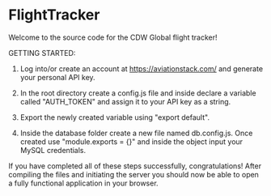 # FlightTracker
Welcome to the source code for the CDW Global flight tracker!

GETTING STARTED:

1. Log into/or create an account at https://aviationstack.com/ and generate your personal API key.

2. In the root directory create a config.js file and inside declare a variable called "AUTH_TOKEN" and assign it to your API key as a string.

3. Export the newly created variable using "export default".

4. Inside the database folder create a new file named db.config.js. Once created use "module.exports = {}" and inside the object input your MySQL credentials. 

If you have completed all of these steps successfully, congratulations! After compiling the files and initiating the server you should now be able to open a fully functional application in your browser. 
